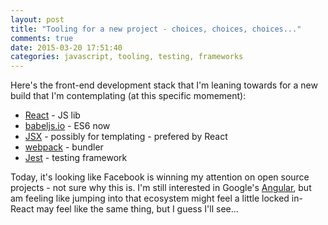 ```yaml
---
layout: post
title: "Tooling for a new project - choices, choices, choices..."
comments: true
date: 2015-03-20 17:51:40
categories: javascript, tooling, testing, frameworks
---
```


Here's the front-end development stack that I'm leaning towards for a new build that I'm contemplating (at this specific momement):

  * [React](http://facebook.github.io/react/index.html) - JS lib
  * [babeljs.io](http://babeljs.io) - ES6 now
  * [JSX](http://facebook.github.io/jsx/) - possibly for templating - prefered by React
  * [webpack](http://webpack.github.io/) - bundler
  * [Jest](http://facebook.github.io/jest/) - testing framework
  
Today, it's looking like Facebook is winning my attention on open source projects - not sure why this is. I'm still interested in Google's [Angular](https://angularjs.org/), but am feeling like jumping into that ecosystem might feel a little locked in- React may feel like the same thing, but I guess I'll see...


